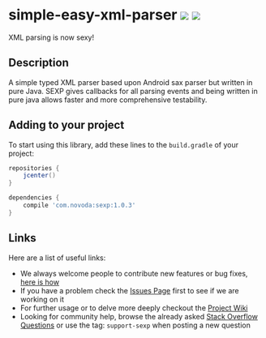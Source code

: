 # simple-easy-xml-parser [![](http://ci.novoda.com/buildStatus/icon?job=simple-easy-xml-parser)](http://ci.novoda.com/job/simple-easy-xml-parser/lastBuild/console) [![](https://raw.githubusercontent.com/novoda/novoda/master/assets/btn_apache_lisence.png)](LICENSE.txt)

XML parsing is now sexy!


## Description

A simple typed XML parser based upon Android sax parser but written in pure Java. SEXP gives callbacks for all parsing events and being written in pure java allows faster and more comprehensive testability.


## Adding to your project

To start using this library, add these lines to the `build.gradle` of your project:

```groovy
repositories {
    jcenter()
}

dependencies {
    compile 'com.novoda:sexp:1.0.3'
}
```


## Links

Here are a list of useful links:

 * We always welcome people to contribute new features or bug fixes, [here is how](https://github.com/novoda/novoda/blob/master/CONTRIBUTING.md)
 * If you have a problem check the [Issues Page](https://github.com/novoda/simple-easy-xml-parser/issues) first to see if we are working on it
 * For further usage or to delve more deeply checkout the [Project Wiki](https://github.com/novoda/simple-easy-xml-parser/wiki)
 * Looking for community help, browse the already asked [Stack Overflow Questions](http://stackoverflow.com/questions/tagged/support-sexp) or use the tag: `support-sexp` when posting a new question
